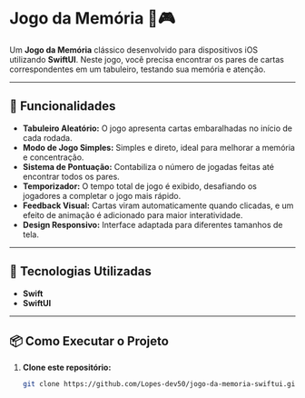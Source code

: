 # Jogo da Memória 🧠🎮

Um **Jogo da Memória** clássico desenvolvido para dispositivos iOS utilizando **SwiftUI**. Neste jogo, você precisa encontrar os pares de cartas correspondentes em um tabuleiro, testando sua memória e atenção.

---

## 🎯 Funcionalidades

- **Tabuleiro Aleatório:** O jogo apresenta cartas embaralhadas no início de cada rodada.
- **Modo de Jogo Simples:** Simples e direto, ideal para melhorar a memória e concentração.
- **Sistema de Pontuação:** Contabiliza o número de jogadas feitas até encontrar todos os pares.
- **Temporizador:** O tempo total de jogo é exibido, desafiando os jogadores a completar o jogo mais rápido.
- **Feedback Visual:** Cartas viram automaticamente quando clicadas, e um efeito de animação é adicionado para maior interatividade.
- **Design Responsivo:** Interface adaptada para diferentes tamanhos de tela.

---

## 🚀 Tecnologias Utilizadas

- **Swift**
- **SwiftUI**


---

## 📦 Como Executar o Projeto

1. **Clone este repositório:**

   ```bash
   git clone https://github.com/Lopes-dev50/jogo-da-memoria-swiftui.git
